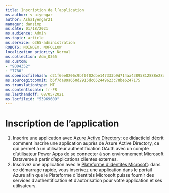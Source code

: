 ```yaml
---
title: Inscription de l’application
ms.author: v-aiyengar
author: AshaIyengar21
manager: dansimp
ms.date: 01/18/2021
ms.audience: Admin
ms.topic: article
ms.service: o365-administration
ROBOTS: NOINDEX, NOFOLLOW
localization_priority: Normal
ms.collection: Adm_O365
ms.custom:
- "9004352"
- "7780"
ms.openlocfilehash: d21f6ee8206c9bf0f02dbe147333b9d714aa43895812888e28d564e37f56dca1
ms.sourcegitcommit: b5f7da89a650d2915dc652449623c78be6247175
ms.translationtype: MT
ms.contentlocale: fr-FR
ms.lasthandoff: 08/05/2021
ms.locfileid: "53969609"
---
```

# <a name="application-registration"></a>Inscription de l’application

1. Inscrire une application avec [Azure Active Directory](https://docs.microsoft.com/powerapps/developer/data-platform/walkthrough-register-app-azure-active-directory): ce didacticiel décrit comment inscrire une application auprès de Azure Active Directory, ce qui permet à un utilisateur authentification OAuth avec un compte d’utilisateur Power Apps de se connecter à son environnement Microsoft Dataverse à partir d’applications clientes externes.
1. Inscrivez une application avec le [Plateforme d’identités Microsoft](https://docs.microsoft.com/azure/active-directory/develop/quickstart-register-app): dans ce démarrage rapide, vous inscrivez une application dans le portail Azure afin que le Plateforme d’identités Microsoft puisse fournir des services d’authentification et d’autorisation pour votre application et ses utilisateurs.

